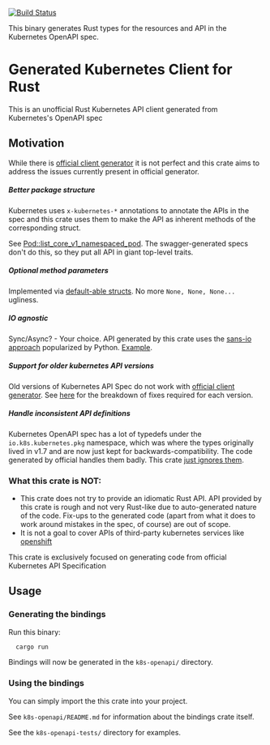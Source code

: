[![Build Status](https://dev.azure.com/arnavion/k8s-openapi-codegen/_apis/build/status/Arnavion.k8s-openapi-codegen?branchName=master)](https://dev.azure.com/arnavion/k8s-openapi-codegen/_build/latest?definitionId=1)

This binary generates Rust types for the resources and API in the Kubernetes
OpenAPI spec.


# Generated Kubernetes Client for Rust

This is an unofficial Rust Kubernetes API client generated from Kubernetes's
OpenAPI spec

## Motivation

While there is [official client
generator](https://github.com/kubernetes-client/gen) it is not perfect and this
crate aims to address the issues currently present in official generator.


##### Better package structure

Kubernetes uses `x-kubernetes-*` annotations to annotate the APIs in the spec
and this crate uses them to make the API as inherent methods of the
corresponding struct.

See [Pod::list_core_v1_namespaced_pod](https://github.com/Arnavion/k8s-openapi-codegen/blob/15777b259ac16cc4287da3ede50f62d3c4508be9/k8s-openapi/src/v1_13/api/core/v1/pod.rs#L1770).
The swagger-generated specs don't do this, so they put all API in giant
top-level traits.


##### Optional method parameters

Implemented via [default-able
structs](https://github.com/Arnavion/k8s-openapi-codegen/commit/bbbc770a9be50159decffc098bf2d88fa933ef1c).
No more `None, None, None...` ugliness.


##### IO agnostic

Sync/Async? - Your choice. API generated by this crate uses the [sans-io approach](https://sans-io.readthedocs.io/) popularized by Python.
[Example](https://github.com/Arnavion/k8s-openapi-codegen/blob/15777b259ac16cc4287da3ede50f62d3c4508be9/k8s-openapi/src/lib.rs#L140-L142).


##### Support for older kubernetes API versions

Old versions of Kubernetes API Spec do not work with [official client generator](https://github.com/kubernetes-client/gen). See
[here](https://github.com/Arnavion/k8s-openapi-codegen/blob/15777b259ac16cc4287da3ede50f62d3c4508be9/src/supported_version.rs#L43)
for the breakdown of fixes required for each version.


##### Handle inconsistent API definitions

Kubernetes OpenAPI spec has a lot of typedefs under the `io.k8s.kubernetes.pkg`
namespace, which was where the types originally lived in v1.7 and are now just
kept for backwards-compatibility. The code generated by official handles them
badly. This crate [just ignores them](https://github.com/Arnavion/k8s-openapi-codegen/blob/15777b259ac16cc4287da3ede50f62d3c4508be9/src/fixups.rs#L339-L341).


### What this crate is NOT:

* This crate does not try to provide an idiomatic Rust API. API provided by
  this crate is rough and not very Rust-like due to auto-generated nature of the code.
  Fix-ups to the generated code (apart from what it does to work around mistakes in the spec, of course)
  are out of scope.
* It is not a goal to cover APIs of third-party kubernetes services like
  [openshift](https://github.com/Arnavion/k8s-openapi-codegen/issues/24#issuecomment-440990944)

This crate is exclusively focused on generating code from official Kubernetes API Specification


## Usage

### Generating the bindings

Run this binary:

```sh
  cargo run
```

Bindings will now be generated in the `k8s-openapi/` directory.


### Using the bindings

You can simply import the this crate into your project.

See `k8s-openapi/README.md` for information about the bindings crate itself.

See the `k8s-openapi-tests/` directory for examples.

